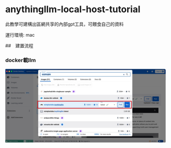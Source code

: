 # anythingllm-local-host-tutorial
此教學可建構出區網共享的內部gpt工具，可餵食自己的資料

運行環境: mac

##　建置流程

### docker載llm

![im1](https://github.com/weitsunglin/anythingllm-local-host-tutorial/blob/main/1723455553813.jpg)

